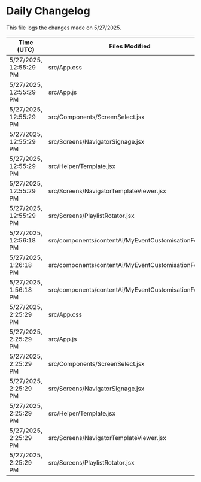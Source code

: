 # Daily Changelog

This file logs the changes made on 5/27/2025.

| Time (UTC)             | Files Modified                    | Changes (Addition/Deletion) |
|------------------------|-----------------------------------|-----------------------------|
| 5/27/2025, 12:55:29 PM | src/App.css | 0 Additions & 0 Deletions |
| 5/27/2025, 12:55:29 PM | src/App.js | 0 Additions & 2 Deletions |
| 5/27/2025, 12:55:29 PM | src/Components/ScreenSelect.jsx | 5 Additions & 14 Deletions |
| 5/27/2025, 12:55:29 PM | src/Screens/NavigatorSignage.jsx | 183 Additions & 2 Deletions |
| 5/27/2025, 12:55:29 PM | src/Helper/Template.jsx | 0 Additions & 0 Deletions |
| 5/27/2025, 12:55:29 PM | src/Screens/NavigatorTemplateViewer.jsx | 0 Additions & 0 Deletions |
| 5/27/2025, 12:55:29 PM | src/Screens/PlaylistRotator.jsx | 0 Additions & 0 Deletions |
| 5/27/2025, 12:56:18 PM | src/components/contentAi/MyEventCustomisationForm.js | 1 Additions & 1 Deletions|
| 5/27/2025, 1:26:18 PM | src/components/contentAi/MyEventCustomisationForm.js | 1 Additions & 1 Deletions|
| 5/27/2025, 1:56:18 PM | src/components/contentAi/MyEventCustomisationForm.js | 1 Additions & 1 Deletions|
| 5/27/2025, 2:25:29 PM | src/App.css | 0 Additions & 0 Deletions|
| 5/27/2025, 2:25:29 PM | src/App.js | 0 Additions & 2 Deletions|
| 5/27/2025, 2:25:29 PM | src/Components/ScreenSelect.jsx | 5 Additions & 14 Deletions|
| 5/27/2025, 2:25:29 PM | src/Screens/NavigatorSignage.jsx | 183 Additions & 2 Deletions|
| 5/27/2025, 2:25:29 PM | src/Helper/Template.jsx | 0 Additions & 0 Deletions|
| 5/27/2025, 2:25:29 PM | src/Screens/NavigatorTemplateViewer.jsx | 0 Additions & 0 Deletions|
| 5/27/2025, 2:25:29 PM | src/Screens/PlaylistRotator.jsx | 0 Additions & 0 Deletions|
